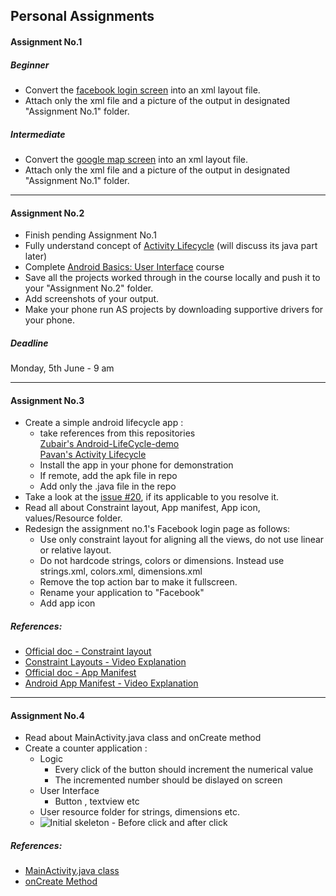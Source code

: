 ## Personal Assignments

#### Assignment No.1
##### Beginner
- Convert the [facebook login screen](http://imgur.com/UXLmrhU) into an xml layout file.
- Attach only the xml file and a picture of the output in designated "Assignment No.1" folder.
##### Intermediate
- Convert the [google map screen](https://i.stack.imgur.com/klqxj.png) into an xml layout file.
- Attach only the xml file and a picture of the output in designated "Assignment No.1" folder.
---

#### Assignment No.2
- Finish pending Assignment No.1
- Fully understand concept of [Activity Lifecycle](http://imgur.com/a/EGmzL) (will discuss its java part later)
- Complete [Android Basics: User Interface](https://www.udacity.com/course/android-development-for-beginners--ud837) course
- Save all the projects worked through in the course locally and push it to your "Assignment No.2" folder.
- Add screenshots of your output.
- Make your phone run AS projects by downloading supportive drivers for your phone.

##### Deadline
Monday, 5th June - 9 am

---

#### Assignment No.3
- Create a simple android lifecycle app :
    - take references from this repositories 
    <br>[Zubair's Android-LifeCycle-demo
](https://github.com/M-ZubairAhmed/Android-LifeCycle-demo)
    <br>[Pavan's Activity Lifecycle](https://github.com/mallelapavank/Activity-Lifecycle)
    - Install the app in your phone for demonstration
    - If remote, add the apk file in repo
    - Add only the .java file in the repo
- Take a look at the [issue #20](https://github.com/fcc-hyd/moc-android/issues/20), if its applicable to you resolve it.
- Read all about Constraint layout, App manifest, App icon, values/Resource folder.
- Redesign the assignment no.1's Facebook login page as follows:
    - Use only constraint layout for aligning all the views, do not use linear or relative layout.
    - Do not hardcode strings, colors or dimensions. Instead use strings.xml, colors.xml, dimensions.xml
    - Remove the top action bar to make it fullscreen.
    - Rename your application to "Facebook"
    - Add app icon

##### References:
- [Official doc - Constraint layout](https://developer.android.com/reference/android/support/constraint/ConstraintLayout.html)
- [Constraint Layouts - Video Explanation](https://www.youtube.com/watch?v=z53Ed0ddxgM)
- [Official doc - App Manifest](https://developer.android.com/guide/topics/manifest/manifest-intro.html)
- [Android App Manifest - Video Explanation](https://www.youtube.com/watch?v=qvFrzPcUmo8)
 
---

#### Assignment No.4
- Read about MainActivity.java class and onCreate method
- Create a counter application :
    - Logic
        - Every click of the button should increment the numerical value
        - The incremented number should be dislayed on screen
    - User Interface
        - Button , textview etc
    - User resource folder for strings, dimensions etc.
    - ![Initial skeleton](http://imgur.com/a/VIkyR) - Before click and after click
    
##### References:
- [MainActivity.java class](https://www.youtube.com/watch?v=j4aQM0m1ino)
- [onCreate Method](https://developer.android.com/reference/android/app/Activity.html#onCreate(android.os.Bundle))
